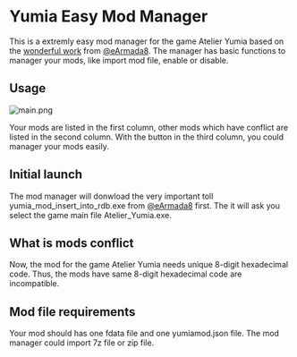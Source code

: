 # Yumia Easy Mod Manager

This is a extremly easy mod manager for the game Atelier Yumia based on the [wonderful work](https://github.com/eArmada8/yumia_fdata_tools) from [@eArmada8](https://github.com/eArmada8). The manager has basic functions to manager your mods, like import mod file, enable or disable. 

## Usage

![main.png](https://s2.loli.net/2025/03/27/QrKjRLVkcCySqel.png)

Your mods are listed in the first column, other mods which have conflict are listed in the second column. With the button in the third column, you could manager your mods easily.

## Initial launch

The mod manager will donwload the very important toll yumia_mod_insert_into_rdb.exe from [@eArmada8](https://github.com/eArmada8) first. The it will ask you select the game main file Atelier_Yumia.exe.

## What is mods conflict

Now, the mod for the game Atelier Yumia needs unique 8-digit hexadecimal code. Thus, the mods have same 8-digit hexadecimal code are incompatible.

## Mod file requirements

Your mod should has one fdata file and one yumiamod.json file. The mod manager could import 7z file or zip file.


